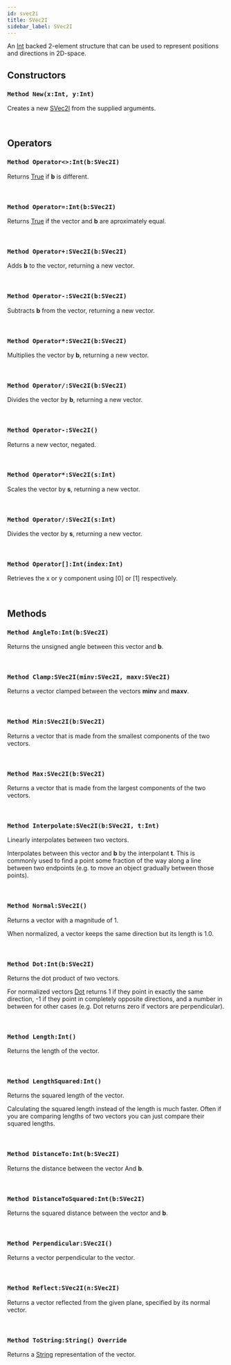 ```yaml
---
id: svec2i
title: SVec2I
sidebar_label: SVec2I
---
```


An [Int](../../../brl/brl.blitz/#int) backed 2-element structure that can be used to represent positions and directions in 2D-space.


## Constructors

### `Method New(x:Int, y:Int)`

Creates a new [SVec2I](../../../brl/brl.vector/svec2i) from the supplied arguments.

<br/>

## Operators

### `Method Operator<>:Int(b:SVec2I)`

Returns [True](../../../brl/brl.blitz/#true) if <b>b</b> is different.

<br/>

### `Method Operator=:Int(b:SVec2I)`

Returns [True](../../../brl/brl.blitz/#true) if the vector and <b>b</b> are aproximately equal.

<br/>

### `Method Operator+:SVec2I(b:SVec2I)`

Adds <b>b</b> to the vector, returning a new vector.

<br/>

### `Method Operator-:SVec2I(b:SVec2I)`

Subtracts <b>b</b> from the vector, returning a new vector.

<br/>

### `Method Operator*:SVec2I(b:SVec2I)`

Multiplies the vector by <b>b</b>, returning a new vector.

<br/>

### `Method Operator/:SVec2I(b:SVec2I)`

Divides the vector by <b>b</b>, returning a new vector.

<br/>

### `Method Operator-:SVec2I()`

Returns a new vector, negated.

<br/>

### `Method Operator*:SVec2I(s:Int)`

Scales the vector by <b>s</b>, returning a new vector.

<br/>

### `Method Operator/:SVec2I(s:Int)`

Divides the vector by <b>s</b>, returning a new vector.

<br/>

### `Method Operator[]:Int(index:Int)`

Retrieves the x or y component using [0] or [1] respectively.

<br/>

## Methods

### `Method AngleTo:Int(b:SVec2I)`

Returns the unsigned angle between this vector and <b>b</b>.

<br/>

### `Method Clamp:SVec2I(minv:SVec2I, maxv:SVec2I)`

Returns a vector clamped between the vectors <b>minv</b> and <b>maxv</b>.

<br/>

### `Method Min:SVec2I(b:SVec2I)`

Returns a vector that is made from the smallest components of the two vectors.

<br/>

### `Method Max:SVec2I(b:SVec2I)`

Returns a vector that is made from the largest components of the two vectors.

<br/>

### `Method Interpolate:SVec2I(b:SVec2I, t:Int)`

Linearly interpolates between two vectors.

Interpolates between this vector and <b>b</b> by the interpolant <b>t</b>.
This is commonly used to find a point some fraction of the way along a line between two endpoints (e.g. to move an object gradually between those points).


<br/>

### `Method Normal:SVec2I()`

Returns a vector with a magnitude of 1.

When normalized, a vector keeps the same direction but its length is 1.0.


<br/>

### `Method Dot:Int(b:SVec2I)`

Returns the dot product of two vectors.

For normalized vectors [Dot](../../../brl/brl.vector/svec2i/#method-dot-intb-svec2i) returns 1 if they point in exactly the same direction, -1 if they point in completely opposite directions,
and a number in between for other cases (e.g. Dot returns zero if vectors are perpendicular).


<br/>

### `Method Length:Int()`

Returns the length of the vector.

<br/>

### `Method LengthSquared:Int()`

Returns the squared length of the vector.

Calculating the squared length instead of the length is much faster.
Often if you are comparing lengths of two vectors you can just compare their squared lengths.


<br/>

### `Method DistanceTo:Int(b:SVec2I)`

Returns the distance between the vector And <b>b</b>.

<br/>

### `Method DistanceToSquared:Int(b:SVec2I)`

Returns the squared distance between the vector and <b>b</b>.

<br/>

### `Method Perpendicular:SVec2I()`

Returns a vector perpendicular to the vector.

<br/>

### `Method Reflect:SVec2I(n:SVec2I)`

Returns a vector reflected from the given plane, specified by its normal vector.

<br/>

### `Method ToString:String() Override`

Returns a [String](../../../brl/brl.blitz/#string) representation of the vector.

<br/>

